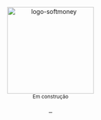 <p align="center">
  <img width="200" alt="logo-softmoney" src="https://user-images.githubusercontent.com/22691244/94601040-435e3080-0269-11eb-952c-209569eca81e.png">
  <br />
  <sub>Em construção<sub>
</p>

<p align="center">
  <a href="https://github.com/carloskotacho/goomer-api/blob/master/LICENSE">
      <img src=""/>
  </a>

  <a href="https://david-dm.org/carloskotacho/goomer-api">
      <img src=""/>
  </a>

  <a href="https://david-dm.org/carloskotacho/goomer-api?type=dev">
      <img src=""/>
  </a>
</p>
